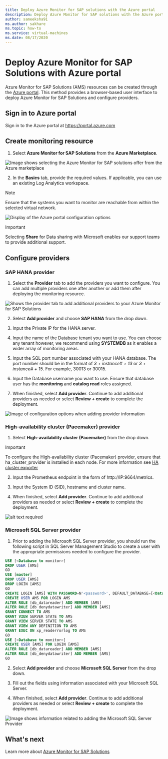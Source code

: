 ```yaml
---
title: Deploy Azure Monitor for SAP solutions with the Azure portal
description: Deploy Azure Monitor for SAP solutions with the Azure portal
author: sameeksha91
ms.author: sakhare
ms.topic: how-to
ms.service: virtual-machines
ms.date: 08/17/2020
---
```


# Deploy Azure Monitor for SAP Solutions with Azure portal

Azure Monitor for SAP Solutions (AMS) resources can be created through the [Azure portal](https://azure.microsoft.com/features/azure-portal). This method provides a browser-based user interface to deploy Azure Monitor for SAP Solutions and configure providers.

## Sign in to Azure portal

Sign in to the Azure portal at https://portal.azure.com

## Create monitoring resource

1. Select **Azure Monitor for SAP Solutions** from the **Azure Marketplace**.

![Image shows selecting the Azure Monitor for SAP solutions offer from the Azure marketplace](./media/azure-monitor-sap/azure-monitor-quickstart-1.png)

2. In the **Basics** tab, provide the required values. If applicable, you can use an existing Log Analytics workspace.

> [!NOTE]
>  Ensure that the systems you want to monitor are reachable from within the selected virtual network.

![Display of the Azure portal configuration options](./media/azure-monitor-sap/azure-monitor-quickstart-2.png)

> [!IMPORTANT]
> Selecting **Share** for Data sharing with Microsoft enables our support teams to provide additional support.

## Configure providers

### SAP HANA provider 

1. Select the **Provider** tab to add the providers you want to configure. You can add multiple providers one after another or add them after deploying the monitoring resource. 

![Shows the provider tab to add additional providers to your Azure Monitor for SAP Solutions](./media/azure-monitor-sap/azure-monitor-quickstart-3.png)


2. Select **Add provider** and choose **SAP HANA** from the drop down. 

3. Input the Private IP for the HANA server.

4. Input the name of the Database tenant you want to use. You can choose any tenant however, we recommend using **SYSTEMDB** as it enables a wider array of monitoring  areas. 

5. Input the SQL port number associated with your HANA database. The port number should be in the format of *3 + instance# + 13* or *3 + instance# + 15*. For example, 30013 or 30015. 

6. Input the Database username you want to use. Ensure that database user has the **monitoring** and **catalog read** roles assigned. 

7. When finished, select **Add provider**. Continue to add additional providers as needed or select **Review + create** to complete the deployment.

![Image of configuration options when adding provider information](./media/azure-monitor-sap/azure-monitor-quickstart-4.png)

### High-availability cluster (Pacemaker) provider

1. Select **High-availability cluster (Pacemaker)** from the drop down. 

> [!IMPORTANT]
> To configure the High-availability cluster (Pacemaker) provider, ensure that ha_cluster_provider is installed in each node. For more information see [HA cluster exporter](https://github.com/ClusterLabs/ha_cluster_exporter#installation)

2. Input the Prometheus endpoint in the form of http://IP:9664/metrics. 
 
3. Input the System ID (SID), hostname and cluster name.

4. When finished, select **Add provider**. Continue to add additional providers as needed or select **Review + create** to complete the deployment.

![alt text required](./media/azure-monitor-sap/azure-monitor-quickstart-5.png)

### Microsoft SQL Server provider

1. Prior to adding the Microsoft SQL Server provider, you should run the following script in SQL Server Management Studio to create a user with the appropriate permissions needed to configure the provider.

```sql
USE [<Database to monitor>]
DROP USER [AMS]
GO
USE [master]
DROP USER [AMS]
DROP LOGIN [AMS]
GO
CREATE LOGIN [AMS] WITH PASSWORD=N'<password>', DEFAULT_DATABASE=[<Database to monitor>], DEFAULT_LANGUAGE=[us_english], CHECK_EXPIRATION=OFF, CHECK_POLICY=OFF
CREATE USER AMS FOR LOGIN AMS
ALTER ROLE [db_datareader] ADD MEMBER [AMS]
ALTER ROLE [db_denydatawriter] ADD MEMBER [AMS]
GRANT CONNECT TO AMS
GRANT VIEW SERVER STATE TO AMS
GRANT VIEW SERVER STATE TO AMS
GRANT VIEW ANY DEFINITION TO AMS
GRANT EXEC ON xp_readerrorlog TO AMS
GO
USE [<Database to monitor>]
CREATE USER [AMS] FOR LOGIN [AMS]
ALTER ROLE [db_datareader] ADD MEMBER [AMS]
ALTER ROLE [db_denydatawriter] ADD MEMBER [AMS]
GO
``` 

2. Select **Add provider** and choose **Microsoft SQL Server** from the drop down. 

3. Fill out the fields using information associated with your Microsoft SQL Server. 

4. When finished, select **Add provider**. Continue to add additional providers as needed or select **Review + create** to complete the deployment.

![Image shows information related to adding the Microsoft SQL Server Provider](./media/azure-monitor-sap/azure-monitor-quickstart-6.png)


## What's next

Learn more about [Azure Monitor for SAP Solutions](azure-monitor-overview.md)
